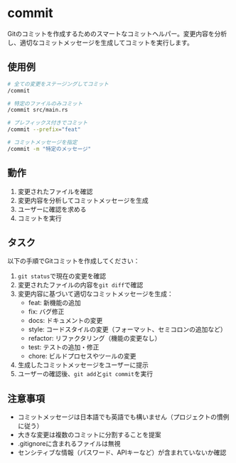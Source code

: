 # commit

Gitのコミットを作成するためのスマートなコミットヘルパー。変更内容を分析し、適切なコミットメッセージを生成してコミットを実行します。

## 使用例

```bash
# 全ての変更をステージングしてコミット
/commit

# 特定のファイルのみコミット
/commit src/main.rs

# プレフィックス付きでコミット
/commit --prefix="feat"

# コミットメッセージを指定
/commit -m "特定のメッセージ"
```

## 動作

1. 変更されたファイルを確認
2. 変更内容を分析してコミットメッセージを生成
3. ユーザーに確認を求める
4. コミットを実行

## タスク

以下の手順でGitコミットを作成してください：

1. `git status`で現在の変更を確認
2. 変更されたファイルの内容を`git diff`で確認
3. 変更内容に基づいて適切なコミットメッセージを生成：
   - feat: 新機能の追加
   - fix: バグ修正
   - docs: ドキュメントの変更
   - style: コードスタイルの変更（フォーマット、セミコロンの追加など）
   - refactor: リファクタリング（機能の変更なし）
   - test: テストの追加・修正
   - chore: ビルドプロセスやツールの変更
4. 生成したコミットメッセージをユーザーに提示
5. ユーザーの確認後、`git add`と`git commit`を実行

## 注意事項

- コミットメッセージは日本語でも英語でも構いません（プロジェクトの慣例に従う）
- 大きな変更は複数のコミットに分割することを提案
- .gitignoreに含まれるファイルは無視
- センシティブな情報（パスワード、APIキーなど）が含まれていないか確認